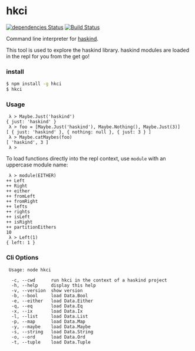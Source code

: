 # hkci

[![dependencies Status](https://david-dm.org/MrRacoon/haskind/status.svg)](https://david-dm.org/MrRacoon/hkci)
[![Build Status](https://travis-ci.org/MrRacoon/hkci.svg?branch=master)](https://travis-ci.org/MrRacoon/hkci)

Command line interpreter for [haskind](https://github.com/MrRacoon/haskind).

This tool is used to explore the haskind library. haskind modules are loaded in
the repl for you from the get go!

### install

```bash
$ npm install -g hkci
$ hkci
```

### Usage

```
 λ > Maybe.Just('haskind')
{ just: 'haskind' }
 λ > foo = [Maybe.Just('haskind'), Maybe.Nothing(), Maybe.Just(3)]
[ { just: 'haskind' }, { nothing: null }, { just: 3 } ]
 λ > Maybe.catMaybes(foo)
[ 'haskind', 3 ]
 λ >
```

To load functions directly into the repl context, use `module` with an
uppercase module name:

```
 λ > module(EITHER)
++ Left
++ Right
++ either
++ fromLeft
++ fromRight
++ lefts
++ rights
++ isLeft
++ isRight
++ partitionEithers
10
 λ > Left(1)
{ left: 1 }
```

### Cli Options

```
 Usage: node hkci

  -c, --cwd      run hkci in the context of a haskind project
  -h, --help     display this help
  -v, --version  show version
  -b, --bool     load Data.Bool
  -e, --either   load Data.Either
  -q, --eq       load Data.Eq
  -x, --ix       load Data.Ix
  -l, --list     load Data.List
  -p, --map      load Data.Map
  -y, --maybe    load Data.Maybe
  -s, --string   load Data.String
  -o, --ord      load Data.Ord
  -t, --tuple    load Data.Tuple
```
